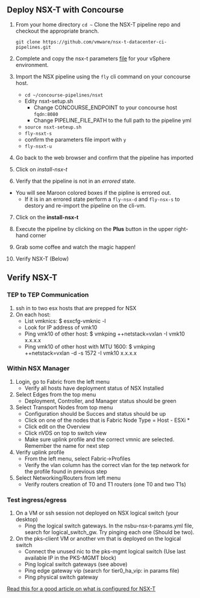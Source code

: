 ## Deploy NSX-T with Concourse

1. From your home directory `cd ~` Clone the NSX-T pipeline repo and checkout the appropriate branch.

    `git clone https://github.com/vmware/nsx-t-datacenter-ci-pipelines.git`

2. Complete and copy the nsx-t parameters [file](nsbu-nsx-t-params.yml) for your vSphere environment.


3. Import the NSX pipeline using the `fly` cli command on your concourse host.

    * `cd ~/concourse-pipelines/nsxt`
    * Edity nsxt-setup.sh
    	* Change CONCOURSE_ENDPOINT to your concourse host `fqdn:8080`
    	* Change PIPELINE_FILE_PATH to the full path to the pipeline yml
    * `source nsxt-seteup.sh`
    * `fly-nsxt-s`
    * confirm the parameters file import with `y`
    * `fly-nsxt-u`

4. Go back to the web browser and confirm that the pipeline has imported

5. Click on *install-nsx-t* 

6. Verify that the pipeline is not in an *errored* state.
- You will see Maroon colored boxes if the pipline is errored out.
    - If it is in an errored state perform a `fly-nsx-d` and `fly-nsx-s` to destory and re-import the pipeline on the cli-vm.

7. Click on the **install-nsx-t**

8. Execute the pipeline by clicking on the **Plus** button in the upper right-hand corner

9. Grab some coffee and watch the magic happen! 

10. Verify NSX-T (Below)

## Verify NSX-T ##

### TEP to TEP Communication ###
1. ssh in to two esx hosts that are prepped for NSX
2. On each host:
    * List vmknics: $ esxcfg-vmknic -l
    * Look for IP address of vmk10
    * Ping vmk10 of other host: $ vmkping ++netstack=vxlan -I vmk10 x.x.x.x
    * Ping vmk10 of other host with MTU 1600: $ vmkping ++netstack=vxlan -d -s 1572 -I vmk10 x.x.x.x 

### Within NSX Manager ###
1. Login, go to Fabric from the left menu
    * Verify all hosts have deployment status of NSX Installed
2. Select Edges from the top menu
    * Deployment, Controller, and Manager status should be green
3. Select Transport Nodes from top menu
    * Configuration should be Succes and status should be up
    * Click on one of the nodes that is Fabric Node Type = Host - ESXi *
    * Click edit on the Overview 
    * Click nVDS on top to switch view
    * Make sure uplink profile and the correct vmnic are selected. Remember the name for next step
4. Verify uplink profile
    * From the left menu, select Fabric->Profiles
    * Verify the vlan column has the correct vlan for the tep network for the profile found in previous step
5. Select Networking/Routers from left menu
    * Verify routers creation of T0 and T1 routers (one T0 and two T1s)

### Test ingress/egress ###
1. On a VM or ssh session not deployed on NSX logical switch (your desktop)
    * Ping the logical switch gateways.  In the nsbu-nsx-t-params.yml file, search for logical_switch_gw. Try pinging each one (Should be two).
2. On the pks-client VM or another vm that is deployed on the logical switch
    * Connect the unused nic to the pks-mgmt logical switch (Use last available IP in the PKS-MGMT block)
    * Ping logical switch gateways (see above)
    * Ping edge gateway vip (search for tier0_ha_vip: in params file)
    * Ping physical switch gateway

[Read this for a good article on what is configured for NSX-T](http://keithlee.ie/2018/11/24/pks-nsx-t-home-lab-part-8-configure-nsx-t/)


